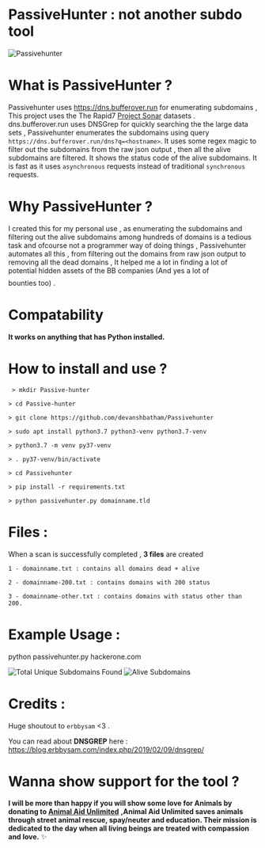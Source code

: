 
  #      PassiveHunter : not another subdo tool
  ![Passivehunter](https://github.com/devanshbatham/Passivehunter/blob/master/Images/passive.PNG)
  
 # **What is PassiveHunter ?**
 Passivehunter uses https://dns.bufferover.run for enumerating subdomains , This project  uses the The Rapid7 [Project Sonar](https://opendata.rapid7.com/) datasets  . dns.bufferover.run uses DNSGrep for quickly searching the the large data sets , Passivehunter enumerates the subdomains using query `https://dns.bufferover.run/dns?q=<hostname>`. It uses some regex magic to filter out the subdomains from the raw json output , then all the alive subdomains are filtered. It shows the status code of the alive subdomains. It is fast as it uses `asynchronous` requests instead of traditional `synchronous` requests.

 # **Why PassiveHunter ?** 
 I created this for my personal use , as enumerating the subdomains and filtering out the alive subdomains among hundreds of domains is a tedious task and ofcourse not a programmer way of doing things , Passivehunter automates all this , from filtering out the domains from raw json output to removing all the dead domains , It helped me a lot in finding a lot of potential hidden assets of the BB companies (And yes a lot of $$$$ bounties too) . 

# **Compatability**
**It works on anything that has Python installed.**

# **How to install and use ?**

` > mkdir Passive-hunter`

`> cd Passive-hunter`

`> git clone https://github.com/devanshbatham/Passivehunter`

`> sudo apt install python3.7 python3-venv python3.7-venv`

`> python3.7 -m venv py37-venv`

`> . py37-venv/bin/activate`

`> cd Passivehunter`

`> pip install -r requirements.txt` 

`> python passivehunter.py domainname.tld`


# Files :

When a scan is successfully completed , **3 files** are created 

`1 - domainname.txt : contains all domains dead + alive` 

`2 - domainname-200.txt : contains domains with 200 status` 

`3 - domainname-other.txt : contains domains with status other than 200. `


# Example Usage : 
python passivehunter.py hackerone.com

![Total Unique Subdomains Found](https://github.com/devanshbatham/Passivehunter/blob/master/Images/run1.PNG)
![Alive Subdomains](https://github.com/devanshbatham/Passivehunter/blob/master/Images/run2.PNG)
# Credits : 
Huge shoutout to `erbbysam` <3 . 

You can read about **DNSGREP** here : https://blog.erbbysam.com/index.php/2019/02/09/dnsgrep/

#  Wanna show support for the tool ?

**I will be more than happy if you will show some love for Animals by donating to [Animal Aid Unlimited](https://animalaidunlimited.org/)** **,Animal Aid Unlimited saves animals through street animal rescue, spay/neuter and education. Their mission is dedicated to the day when all living beings are treated with compassion and love.** ✨
